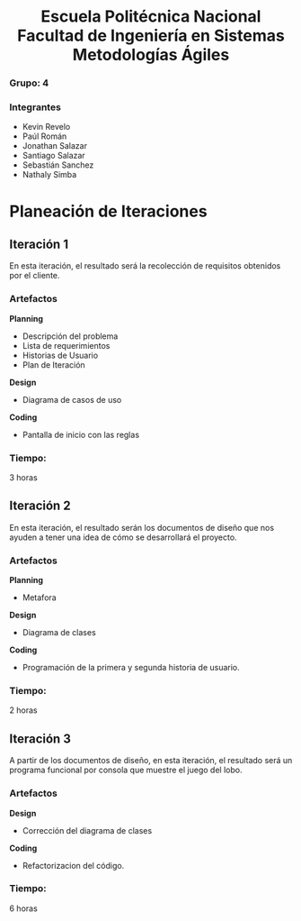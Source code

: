 <h1 align="center">
    Escuela Politécnica Nacional<br>
    Facultad de Ingeniería en Sistemas<br>
    Metodologías Ágiles<br>
</h1>

### Grupo: 4

### Integrantes
- Kevin Revelo
- Paúl Román
- Jonathan Salazar
- Santiago Salazar
- Sebastián Sanchez
- Nathaly Simba

# Planeación de Iteraciones

## Iteración 1
En esta iteración, el resultado será la recolección de requisitos obtenidos por el cliente.

### Artefactos
**Planning**
- Descripción del problema
- Lista de requerimientos
- Historias de Usuario
- Plan de Iteración
  
**Design**
- Diagrama de casos de uso

**Coding**
- Pantalla de inicio con las reglas

### Tiempo:
3 horas

## Iteración 2
En esta iteración, el resultado serán los documentos de diseño que nos ayuden a tener una idea de cómo se desarrollará el proyecto.

### Artefactos
**Planning**
- Metafora
  
**Design**
- Diagrama de clases

**Coding**
- Programación de la primera y segunda historia de usuario.
### Tiempo:
2 horas

## Iteración 3
A partir de los documentos de diseño, en esta iteración, el resultado será un programa funcional por consola que muestre el juego del lobo.

### Artefactos
**Design**
- Corrección del diagrama de clases

**Coding**
- Refactorizacion del código.

### Tiempo:
6 horas
